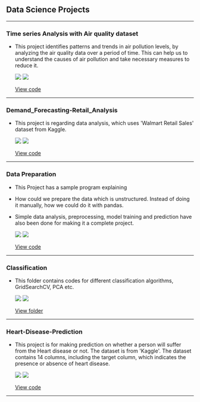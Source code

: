 ## Data Science Projects
---
### Time series Analysis with Air quality dataset
* This project identifies patterns and trends in air pollution levels, by analyzing the air quality data over a period of time. This can help us to understand the causes of air pollution and take necessary measures to reduce it.
  
  [![](https://img.shields.io/badge/Python-white?logo=Python)](#) [![](https://img.shields.io/badge/Jupyter-white?logo=Jupyter)](#)

  [View code](https://github.com/rsuganyasakthivel/Data-Science-Projects/tree/main/Time%20series%20Analysis%20with%20Air%20quality%20dataset)

---
### Demand_Forecasting-Retail_Analysis
* This project is regarding data analysis, which uses 'Walmart Retail Sales' dataset from Kaggle.
  
  [![](https://img.shields.io/badge/Python-white?logo=Python)](#) [![](https://img.shields.io/badge/Jupyter-white?logo=Jupyter)](#)
    
  [View code](https://github.com/rsuganyasakthivel/Data-Science-Projects/tree/main/Demand_Forecasting-Retail_Analysis)
  
---
### Data Preparation
* This Project has a sample program explaining

- How could we prepare the data which is unstructured. Instead of doing it manually, how we could do it with pandas.
- Simple data analysis, preprocessing, model training and prediction have also been done for making it a complete project.

  [![](https://img.shields.io/badge/Python-white?logo=Python)](#) [![](https://img.shields.io/badge/Jupyter-white?logo=Jupyter)](#)
  
  [View code](https://github.com/rsuganyasakthivel/Data-Preparation)

---
### Classification
* This folder contains codes for different classification algorithms, GridSearchCV, PCA etc.

  [![](https://img.shields.io/badge/Python-white?logo=Python)](#) [![](https://img.shields.io/badge/Jupyter-white?logo=Jupyter)](#)

  [View folder](https://github.com/rsuganyasakthivel/Classification)

---
### Heart-Disease-Prediction
* This project is for making prediction on whether a person will suffer from the Heart disease or not. The dataset is from 'Kaggle'. The dataset contains 14     columns, including the target column, which indicates the presence or absence of heart disease.
  
  [![](https://img.shields.io/badge/Python-white?logo=Python)](#) [![](https://img.shields.io/badge/Jupyter-white?logo=Jupyter)](#)
  
  [View code](https://github.com/rsuganyasakthivel/Heart-Disease-Prediction/tree/main)
  
---
